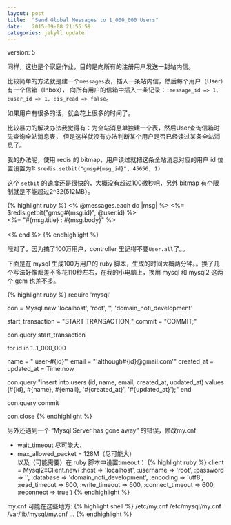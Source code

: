 ```yaml
---
layout: post
title:  "Send Global Messages to 1_000_000 Users"
date:   2015-09-08 21:55:59
categories: jekyll update
---
```

version: 5

同样，这也是个家庭作业，目的是向所有的注册用户发送一封站内信。

比较简单的方法就是建一个`messages`表，插入一条站内信，然后每个用户（User）有一个信箱（Inbox），
向所有用户的信箱中插入一条记录：`:message_id => 1, :user_id => 1, :is_read => false`。

如果用户有很多的话，就会花上很多的时间了。

比较暴力的解决办法我觉得有：为全站消息单独建一个表，然后User查询信箱时先查询全站消息表，
但是这样就没有办法判断某个用户是否已经读过某条全站消息了。

我的办法呢，使用 redis 的 bitmap，用户读过就把这条全站消息对应的用户 id 位置设置为1:
`$redis.setbit("gmsg#{msg_id}", 45656, 1)`

这个 `setbit` 的速度还是很快的，大概没有超过100微秒吧，另外 bitmap 有个限制就是不能超过2^32(512MB）。

{% highlight ruby %}
  <% @messages.each do |msg| %>
    <%= $redis.getbit("gmsg#{msg.id}", @user.id) %><br>
    <%= "#{msg.title} : #{msg.body}" %><br><br>
  <% end %>
{% endhighlight %}

哦对了，因为搞了100万用户，controller 里记得不要`User.all`了。。


下面是在 mysql 生成100万用户的 ruby 脚本，生成的时间大概两分钟。。换了几个写法好像都差不多花110秒左右，在我的小电脑上，换用 mysql 和 mysql2 这两个 gem 也差不多。

{% highlight ruby %}
require 'mysql'

con = Mysql.new 'localhost', 'root', '', 'domain_noti_development'

start_transaction = "START TRANSACTION;"
commit = "COMMIT;"

con.query start_transaction

for id in 1..1_000_000

  name = "\'user-#{id}\'"
  email = "\'although#{id}@gmail.com\'"
  created_at = updated_at = Time.now

  con.query "insert into users (id, name, email, created_at, updated_at) values\
            (#{id}, #{name}, #{email}, \'#{created_at}\', \'#{updated_at}\');"
end

con.query commit

con.close
{% endhighlight %}


另外还遇到一个 “Mysql Server has gone away” 的错误，修改my.cnf  
 - wait_timeout 尽可能大，  
 - max_allowed_packet = 128M（尽可能大）  
以及（可能需要）在 ruby 脚本中设置timeout：
{% highlight ruby %}
client = Mysql2::Client.new(
  :host => 'localhost',
  :username => 'root',
  :password => '',
  :database => 'domain_noti_development',
  :encoding => 'utf8',
  :read_timeout => 600,
  :write_timeout => 600,
  :connect_timeout => 600,
  :reconnect => true
)
{% endhighlight %}

my.cnf 可能在这些地方:
{% highlight shell %}
/etc/my.cnf
/etc/mysql/my.cnf
/var/lib/mysql/my.cnf
...
{% endhighlight %}